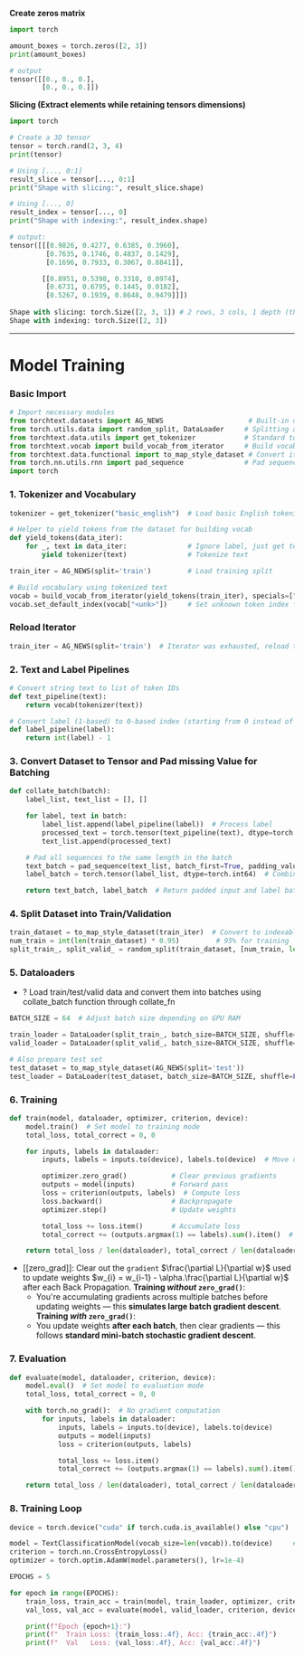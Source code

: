 **Create zeros matrix**
```python
import torch

amount_boxes = torch.zeros([2, 3])
print(amount_boxes)

# output
tensor([[0., 0., 0.],
        [0., 0., 0.]])
```

**Slicing (Extract elements while retaining tensors dimensions)**
```python
import torch

# Create a 3D tensor
tensor = torch.rand(2, 3, 4)
print(tensor)

# Using [..., 0:1]
result_slice = tensor[..., 0:1]
print("Shape with slicing:", result_slice.shape)

# Using [..., 0]
result_index = tensor[..., 0]
print("Shape with indexing:", result_index.shape)
```
```python
# output:
tensor([[[0.9826, 0.4277, 0.6385, 0.3960],
         [0.7635, 0.1746, 0.4837, 0.1429],
         [0.1696, 0.7933, 0.3067, 0.8841]],

        [[0.8951, 0.5398, 0.3310, 0.0974],
         [0.6731, 0.6795, 0.1445, 0.0182],
         [0.5267, 0.1939, 0.8648, 0.9479]]])
         
Shape with slicing: torch.Size([2, 3, 1]) # 2 rows, 3 cols, 1 depth (the 3rd Dimension)
Shape with indexing: torch.Size([2, 3])
```


----
# Model Training 

### Basic Import
```python
# Import necessary modules
from torchtext.datasets import AG_NEWS                     # Built-in dataset (news classification)
from torch.utils.data import random_split, DataLoader     # Splitting and loading data
from torchtext.data.utils import get_tokenizer            # Standard tokenizer utility
from torchtext.vocab import build_vocab_from_iterator     # Build vocab from token generator
from torchtext.data.functional import to_map_style_dataset # Convert iterable dataset to indexable
from torch.nn.utils.rnn import pad_sequence               # Pad sequences for batching
import torch
```

### 1. Tokenizer and Vocabulary
```python
tokenizer = get_tokenizer("basic_english")  # Load basic English tokenizer (lowercase, punctuation split)

# Helper to yield tokens from the dataset for building vocab
def yield_tokens(data_iter):
    for _, text in data_iter:               # Ignore label, just get text
        yield tokenizer(text)               # Tokenize text

train_iter = AG_NEWS(split='train')         # Load training split

# Build vocabulary using tokenized text
vocab = build_vocab_from_iterator(yield_tokens(train_iter), specials=["<unk>"])
vocab.set_default_index(vocab["<unk>"])     # Set unknown token index for out-of-vocab words
```

### Reload Iterator
```python
train_iter = AG_NEWS(split='train')  # Iterator was exhausted, reload to use again
```

### 2. Text and Label Pipelines
```python
# Convert string text to list of token IDs
def text_pipeline(text):
    return vocab(tokenizer(text))

# Convert label (1-based) to 0-based index (starting from 0 instead of 1)
def label_pipeline(label):
    return int(label) - 1
```

### 3. Convert Dataset to Tensor and Pad missing Value for Batching
```python
def collate_batch(batch):
    label_list, text_list = [], []

    for label, text in batch:
        label_list.append(label_pipeline(label))  # Process label
        processed_text = torch.tensor(text_pipeline(text), dtype=torch.int64)  # Tokenize and convert to tensor
        text_list.append(processed_text)

    # Pad all sequences to the same length in the batch
    text_batch = pad_sequence(text_list, batch_first=True, padding_value=vocab['<unk>'])
    label_batch = torch.tensor(label_list, dtype=torch.int64)  # Combine labels into one tensor

    return text_batch, label_batch  # Return padded input and label batch
```


### 4. Split Dataset into Train/Validation 
```python
train_dataset = to_map_style_dataset(train_iter)  # Convert to indexable dataset
num_train = int(len(train_dataset) * 0.95)         # 95% for training
split_train_, split_valid_ = random_split(train_dataset, [num_train, len(train_dataset) - num_train])  # Split
```

### 5. Dataloaders
+ ? Load train/test/valid data and convert them into batches using collate_batch function through collate_fn
```python
BATCH_SIZE = 64  # Adjust batch size depending on GPU RAM

train_loader = DataLoader(split_train_, batch_size=BATCH_SIZE, shuffle=True, collate_fn=collate_batch)
valid_loader = DataLoader(split_valid_, batch_size=BATCH_SIZE, shuffle=False, collate_fn=collate_batch)

# Also prepare test set
test_dataset = to_map_style_dataset(AG_NEWS(split='test'))
test_loader = DataLoader(test_dataset, batch_size=BATCH_SIZE, shuffle=False, collate_fn=collate_batch)
```

### 6. Training 
```python
def train(model, dataloader, optimizer, criterion, device):
    model.train()  # Set model to training mode
    total_loss, total_correct = 0, 0

    for inputs, labels in dataloader:
        inputs, labels = inputs.to(device), labels.to(device)  # Move data to GPU/CPU

        optimizer.zero_grad()           # Clear previous gradients
        outputs = model(inputs)         # Forward pass
        loss = criterion(outputs, labels)  # Compute loss
        loss.backward()                 # Backpropagate
        optimizer.step()                # Update weights

        total_loss += loss.item()       # Accumulate loss
        total_correct += (outputs.argmax(1) == labels).sum().item()  # Count correct predictions

    return total_loss / len(dataloader), total_correct / len(dataloader.dataset)

```
+ [[zero_grad]]: Clear out the `gradient` $\frac{\partial L}{\partial w}$ used to update weights $w_{i} = w_{i-1} - \alpha.\frac{\partial L}{\partial w}$ after each Back Propagation. 
	**Training _without_ `zero_grad()`**:  
	+  You're accumulating gradients across multiple batches before updating weights — this **simulates large batch gradient descent**.
	**Training _with_ `zero_grad()`**:  
	+ You update weights **after each batch**, then clear gradients — this follows **standard mini-batch stochastic gradient descent**.
	
### 7. Evaluation
```python
def evaluate(model, dataloader, criterion, device):
    model.eval()  # Set model to evaluation mode
    total_loss, total_correct = 0, 0

    with torch.no_grad():  # No gradient computation
        for inputs, labels in dataloader:
            inputs, labels = inputs.to(device), labels.to(device)
            outputs = model(inputs)
            loss = criterion(outputs, labels)

            total_loss += loss.item()
            total_correct += (outputs.argmax(1) == labels).sum().item()

    return total_loss / len(dataloader), total_correct / len(dataloader.dataset)
```

### 8. Training Loop
```python
device = torch.device("cuda" if torch.cuda.is_available() else "cpu")  # Use GPU if available

model = TextClassificationModel(vocab_size=len(vocab)).to(device)     # Instantiate and move model to device
criterion = torch.nn.CrossEntropyLoss()                                # Loss for multi-class classification
optimizer = torch.optim.AdamW(model.parameters(), lr=1e-4)             # Optimizer with weight decay

EPOCHS = 5

for epoch in range(EPOCHS):
    train_loss, train_acc = train(model, train_loader, optimizer, criterion, device)
    val_loss, val_acc = evaluate(model, valid_loader, criterion, device)

    print(f"Epoch {epoch+1}:")
    print(f"  Train Loss: {train_loss:.4f}, Acc: {train_acc:.4f}")
    print(f"  Val   Loss: {val_loss:.4f}, Acc: {val_acc:.4f}")
```